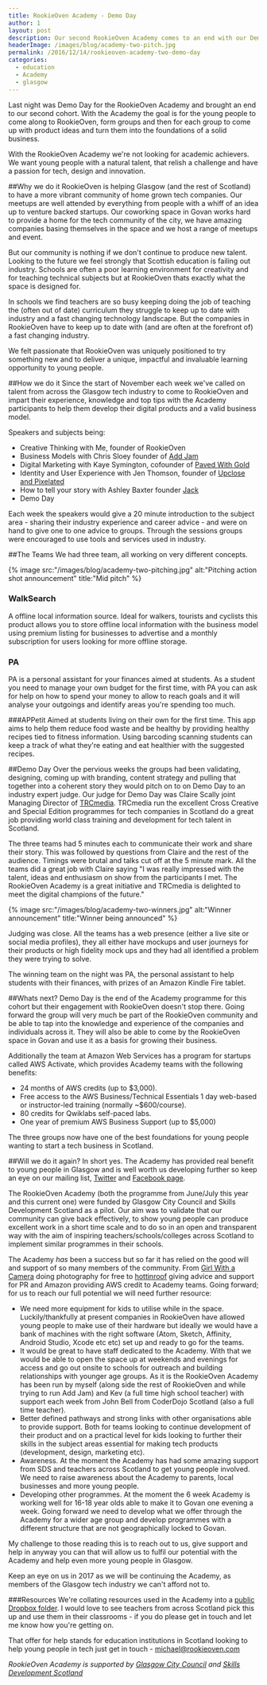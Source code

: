 ```yaml
---
title: RookieOven Academy - Demo Day
author: 1
layout: post
description: Our second RookieOven Academy comes to an end with our Demo night. Get details on how it all went down.
headerImage: /images/blog/academy-two-pitch.jpg
permalink: /2016/12/14/rookieoven-academy-two-demo-day
categories:
  - education
  - Academy
  - glasgow
---
```

Last night was Demo Day for the RookieOven Academy and brought an end to our second cohort. With the Academy the goal is for the young people to come along to RookieOven, form groups and then for each group to come up with product ideas and turn them into the foundations of a solid business.

With the RookieOven Academy we're not looking for academic achievers. We want young people with a natural talent, that relish a challenge and have a passion for tech, design and innovation.

##Why we do it
RookieOven is helping Glasgow (and the rest of Scotland) to have a more vibrant community of home grown tech companies. Our meetups are well attended by everything from people with a whiff of an idea up to venture backed startups. Our coworking space in Govan works hard to provide a home for the tech community of the city, we have amazing companies basing themselves in the space and we host a range of meetups and event.

But our community is nothing if we don't continue to produce new talent. Looking to the future we feel strongly that Scottish education is failing out industry. Schools are often a poor learning environment for creativity and for teaching technical subjects but at RookieOven thats exactly what the space is designed for.

In schools we find teachers are so busy keeping doing the job of teaching the (often out of date) curriculum they struggle to keep up to date with industry and a fast changing technology landscape. But the companies in RookieOven have to keep up to date with (and are often at the forefront of) a fast changing industry.

We felt passionate that RookieOven was uniquely positioned to try something new and to deliver a unique, impactful and invaluable learning opportunity to young people.

##How we do it
Since the start of November each week we've called on talent from across the Glasgow tech industry to come to RookieOven and impart their experience, knowledge and top tips with the Academy participants to help them develop their digital products and a valid business model.

Speakers and subjects being:

* Creative Thinking with Me, founder of RookieOven
* Business Models with Chris Sloey founder of [Add Jam](https://addjam.com)
* Digital Marketing with Kaye Symington, cofounder of [Paved With Gold](http://www.pavedwithgold.co)
* Identity and User Experience with Jen Thomson, founder of [Upclose and Pixelated](http://insurancebyjack.co.uk)
* How to tell your story with Ashley Baxter founder [Jack](http://withjack.co.uk)
* Demo Day

Each week the speakers would give a 20 minute introduction to the subject area - sharing their industry experience and career advice - and were on hand to give one to one advice to groups. Through the sessions groups were encouraged to use tools  and services used in industry.

##The Teams
We had three team, all working on very different concepts.

{% image src:"/images/blog/academy-two-pitching.jpg" alt:"Pitching action shot announcement" title:"Mid pitch" %}

### WalkSearch
A offline local information source. Ideal for walkers, tourists and cyclists this product allows you to store offline local information with the business model using premium listing for businesses to advertise and a monthly subscription for users looking for more offline storage.

### PA
PA is a personal assistant for your finances aimed at students. As a student you need to manage your own budget for the first time, with PA you can ask for help on how to spend your money to allow to reach goals and it will analyse your outgoings and identify areas you're spending too much.

###APPetit
Aimed at students living on their own for the first time. This app aims to help them reduce food waste and be healthy by providing healthy recipes tied to fitness information. Using barcoding scanning students can keep a track of what they're eating and eat healthier with the suggested recipes.

##Demo Day
Over the pervious weeks the groups had been validating, designing, coming up with branding, content strategy and pulling that together into a coherent story they would pitch on to on Demo Day to an industry expert judge. Our judge for Demo Day was Claire Scally joint Managing Director of [TRCmedia](http://trcmedia.org). TRCmedia run the excellent Cross Creative and Special Edition programmes for tech companies in Scotland do a great job providing world class training and development for tech talent in Scotland.

The three teams had 5 minutes each to communicate their work and share their story. This was followed by questions from Claire and the rest of the audience. Timings were brutal and talks cut off at the 5 minute mark. All the teams did a great job with Claire saying "I was really impressed with the talent, ideas and enthusiasm on show from the participants I met. The RookieOven Academy is a great initiative and TRCmedia is delighted to meet the digital champions of the future."

{% image src:"/images/blog/academy-two-winners.jpg" alt:"Winner announcement" title:"Winner being announced" %}

Judging was close. All the teams has a web presence (either a live site or social media profiles), they all either have mockups and user journeys for their products or high fidelity mock ups and they had all identified a problem they were trying to solve.

The winning team on the night was PA, the personal assistant to help students with their finances, with prizes of an Amazon Kindle Fire tablet.

##Whats next?
Demo Day is the end of the Academy programme for this cohort but their engagement with RookieOven doesn't stop there. Going forward the group will very much be part of the RookieOven community and be able to tap into the knowledge and experience of the companies and individuals across it. They will also be able to come by the RookieOven space in Govan and use it as a basis for growing their business.

Additionally the team at Amazon Web Services has a program for startups called AWS Activate, which provides Academy teams with the following benefits:

* 24 months of AWS credits (up to $3,000).
* Free access to the AWS Business/Technical Essentials 1 day web-based or instructor-led training (normally ~$600/course).
* 80 credits for Qwiklabs self-paced labs.
* One year of premium AWS Business Support (up to $5,000)

The three groups now have one of the best foundations for young people wanting to start a tech business in Scotland.

##Will we do it again?
In short yes. The Academy has provided real benefit to young people in Glasgow and is well worth us developing further so keep an eye on our mailing list, [Twitter](https://twitter.com/rookieoven) and [Facebook page](https://facebook.com/rookieoven).

The RookieOven Academy (both the programme from June/July this year and this current one) were funded by Glasgow City Council and Skills Development Scotland as a pilot. Our aim was to validate that our community can give back effectively, to show young people can produce excellent work in a short time scale and to do so in an open and transparent way with the aim of inspiring teachers/schools/colleges across Scotland to implement similar programmes in their schools.

The Academy *has* been a success but so far it has relied on the good will and support of so many members of the community. From [Girl With a Camera](http://girlwithacamera.co.uk) doing photography for free to [hottinroof](http://hottinroof.co.uk) giving advice and support for PR and Amazon providing AWS credit to Academy teams. Going forward; for us to reach our full potential we will need further resource:

* We need more equipment for kids to utilise while in the space. Luckily/thankfully at present companies in RookieOven have allowed young people to make use of their hardware but ideally we would have a bank of machines with the right software (Atom, Sketch, Affinity, Android Studio, Xcode etc etc) set up and ready to go for the teams.
* It would be great to have staff dedicated to the Academy. With that we would be able to open the space up at weekends and evenings for access and go out onsite to schools for outreach and building relationships with younger age groups. As it is the RookieOven Academy has been run by myself (along side the rest of RookieOven and while trying to run Add Jam) and Kev (a full time high school teacher) with support each week from John Bell from CoderDojo Scotland (also a full time teacher).
* Better defined pathways and strong links with other organisations able to provide support. Both for teams looking to continue development of their product and on a practical level for kids looking to further their skills in the subject areas essential for making tech products (development, design, marketing etc).
* Awareness. At the moment the Academy has had some amazing support from SDS and teachers across Scotland to get young people involved. We need to raise awareness about the Academy to parents, local businesses and more young people.
* Developing other programmes. At the moment the 6 week Academy is working well for 16-18 year olds able to make it to Govan one evening a week. Going forward we need to develop what we offer through the Academy for a wider age group and develop programmes with a different structure that are not geographically locked to Govan.

My challenge to those reading this is to reach out to us, give support and help in anyway you can that will allow us to fulfil our potential with the Academy and help even more young people in Glasgow.

Keep an eye on us in 2017 as we will be continuing the Academy, as members of the Glasgow tech industry we can't afford not to.

###Resources
We're collating resources used in the Academy into a [public Dropbox folder](https://www.dropbox.com/sh/ydq99glzjs5pdep/AAC_BVsJ3DlbW14U-G21_wwHa?dl=0). I would love to see teachers from across Scotland pick this up and use them in their classrooms - if you do please get in touch and let me know how you're getting on.

That offer for help stands for education institutions in Scotland looking to help young people in tech just get in touch - michael@rookieoven.com

_RookieOven Academy is supported by [Glasgow City Council](https://www.glasgow.gov.uk/) and [Skills Development Scotland](https://www.skillsdevelopmentscotland.co.uk)_
